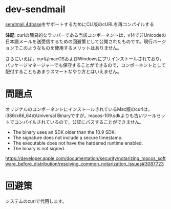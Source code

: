 # dev-sendmail
[sendmail.4dbase](https://github.com/miyako/4d-component-sendmail)をサポートするためにCLI版のcURLを再コンパイルする

**注記**: curlの簡易的なラッパーである当該コンポーネントは，v14で非Unicodeの日本語メールを送受信するための回避策として公開されたものです。現行バージョンでこのようなものを使用するメリットはありません。

さらにいえば，curlはmacOSおよびWindowsにプリインストールされており，パッケージマネージャーでも保守することができるので，コンポーネントとして配付することもあまりスマートなやり方とはいえません。

# 問題点

オリジナルのコンポーネントにインストールされているMac版のcurlは，i386/x86_64のUniversal Binaryですが，macos-109.sdkよりも古いツールセットでコンパイルされているので，公証にパスすることができません。

* The binary uses an SDK older than the 10.9 SDK.
* The signature does not include a secure timestamp.
* The executable does not have the hardened runtime enabled.
* The binary is not signed.

https://developer.apple.com/documentation/security/notarizing_macos_software_before_distribution/resolving_common_notarization_issues#3087723

# 回避策

システムのcurlで代用します。
